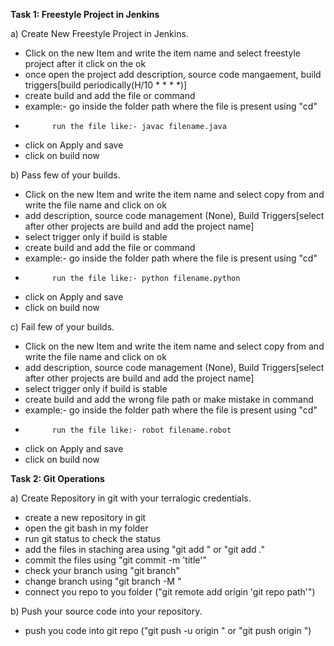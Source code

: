 **Task 1: Freestyle Project in Jenkins**

a) Create New Freestyle Project in Jenkins.

- Click on the new Item and write the item name and select freestyle project after it click on the ok
- once open the project add description, source code mangaement, build triggers[build periodically(H/10 * * * *)]
- create build and add the file or command
- example:- go inside the folder path where the file is present using "cd"
-           run the file like:- javac filename.java
- click on Apply and save
- click on build now

b) Pass few of your builds.

- Click on the new Item and write the item name and select copy from and write the file name and click on ok
- add description, source code management (None), Build Triggers[select after other projects are build and add the project name]
- select trigger only if build is stable
- create build and add the file or command
- example:- go inside the folder path where the file is present using "cd"
-           run the file like:- python filename.python
- click on Apply and save
- click on build now

c) Fail few of your builds.

- Click on the new Item and write the item name and select copy from and write the file name and click on ok
- add description, source code management (None), Build Triggers[select after other projects are build and add the project name]
- select trigger only if build is stable
- create build and add the wrong file path or make mistake in command
- example:- go inside the folder path where the file is present using "cd"
-           run the file like:- robot filename.robot
- click on Apply and save
- click on build now

**Task 2: Git Operations**

a) Create Repository in git with your terralogic credentials.

- create a new repository in git
- open the git bash in my folder 
- run git status to check the status
- add the files in staching area using "git add <File name>" or "git add ."
- commit the files using "git commit -m 'title'"
- check your branch using "git branch"
- change branch using "git branch -M <branch name>"
- connect you repo to you folder ("git remote add origin 'git repo path'")

b) Push your source code into your repository.

- push you code into git repo ("git push -u origin <branch name>" or "git push origin <branch name>")
